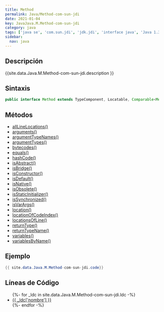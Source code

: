 ```yaml
---
title: Method
permalink: Java/Method-com-sun-jdi
date: 2021-01-04
key: JavaJava.M.Method-com-sun-jdi
category: java
tags: ['java se', 'com.sun.jdi', 'jdk.jdi', 'interface java', 'Java 1.3']
sidebar: 
  nav: java
---
```


## Descripción
{{site.data.Java.M.Method-com-sun-jdi.description }}

## Sintaxis
~~~java
public interface Method extends TypeComponent, Locatable, Comparable<Method>
~~~

## Métodos
* [allLineLocations()](/Java/Method-com-sun-jdi/allLineLocations)
* [arguments()](/Java/Method-com-sun-jdi/arguments)
* [argumentTypeNames()](/Java/Method-com-sun-jdi/argumentTypeNames)
* [argumentTypes()](/Java/Method-com-sun-jdi/argumentTypes)
* [bytecodes()](/Java/Method-com-sun-jdi/bytecodes)
* [equals()](/Java/Method-com-sun-jdi/equals)
* [hashCode()](/Java/Method-com-sun-jdi/hashCode)
* [isAbstract()](/Java/Method-com-sun-jdi/isAbstract)
* [isBridge()](/Java/Method-com-sun-jdi/isBridge)
* [isConstructor()](/Java/Method-com-sun-jdi/isConstructor)
* [isDefault()](/Java/Method-com-sun-jdi/isDefault)
* [isNative()](/Java/Method-com-sun-jdi/isNative)
* [isObsolete()](/Java/Method-com-sun-jdi/isObsolete)
* [isStaticInitializer()](/Java/Method-com-sun-jdi/isStaticInitializer)
* [isSynchronized()](/Java/Method-com-sun-jdi/isSynchronized)
* [isVarArgs()](/Java/Method-com-sun-jdi/isVarArgs)
* [location()](/Java/Method-com-sun-jdi/location)
* [locationOfCodeIndex()](/Java/Method-com-sun-jdi/locationOfCodeIndex)
* [locationsOfLine()](/Java/Method-com-sun-jdi/locationsOfLine)
* [returnType()](/Java/Method-com-sun-jdi/returnType)
* [returnTypeName()](/Java/Method-com-sun-jdi/returnTypeName)
* [variables()](/Java/Method-com-sun-jdi/variables)
* [variablesByName()](/Java/Method-com-sun-jdi/variablesByName)

## Ejemplo
~~~java
{{ site.data.Java.M.Method-com-sun-jdi.code}}
~~~

## Líneas de Código
<ul>
{%- for _ldc in site.data.Java.M.Method-com-sun-jdi.ldc -%}
   <li>
       <a href="{{_ldc['url'] }}">{{ _ldc['nombre'] }}</a>
   </li>
{%- endfor -%}
</ul>
